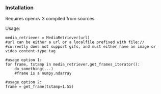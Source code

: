 ### Installation

Requires opencv 3 compiled from sources

Usage:
```
media_retriever = MediaRetriever(url)
#url can be either a url or a localfile prefixed with file://
#currently does not support gifs, and must either have an image or video content-type tag

#usage option 1:
for frame, tstamp in media_retriever.get_frames_iterator():
    do_something(...)
    #frame is a numpy.ndarray

#usage option 2:
frame = get_frame(tstamp=1.55)
```

